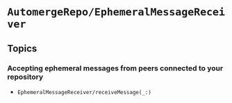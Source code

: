 # ``AutomergeRepo/EphemeralMessageReceiver``

## Topics

### Accepting ephemeral messages from peers connected to your repository

- ``EphemeralMessageReceiver/receiveMessage(_:)``



